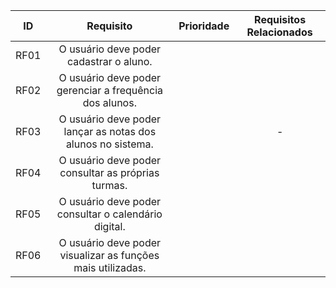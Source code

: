 | ID   |                                 Requisito                                 | Prioridade | Requisitos Relacionados |
| :--: | :-----------------------------------------------------------------------: | :--------: | :---------: |
| RF01 |              O usuário deve poder cadastrar o aluno.                      |            |             |
| RF02 |           O usuário deve poder gerenciar a frequência dos alunos.         |            |             |
| RF03 |          O usuário deve poder lançar as notas dos alunos no sistema.      |            |     -       |
| RF04 |                 O usuário deve poder consultar as próprias turmas.        |            |             |
| RF05 |        O usuário deve poder consultar o calendário digital.               |            |             |
| RF06 |       O usuário deve poder visualizar as funções mais utilizadas.         |            |             |


<div style="text-align: center">

